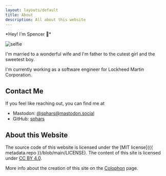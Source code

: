 ```yaml
---
layout: layouts/default
title: About 
description: All about this website
---
```


*Hey! I'm Spencer 👋*️

![selfie](/static/img/self.jpg "Yep that's me")

I'm married to a wonderful wife and I'm father to the cutest girl and the sweetest boy.

I'm currently working as a software engineer for Lockheed Martin Corporation.

## Contact Me
If you feel like reaching out, you can find me at
 * Mastodon: [@sphars@mastodon.social](https://mastodon.social/@sphars)
 * GitHub: [sphars](https://github.com/sphars)

## About this Website
The source code of this website is licensed under the [MIT license]({{ metadata.repo }}/blob/main/LICENSE). The content of this site is licensed under [CC BY 4.0](https://creativecommons.org/licenses/by/4.0/). 

More info about the creation of this site on the [Colophon](/colophon) page.
